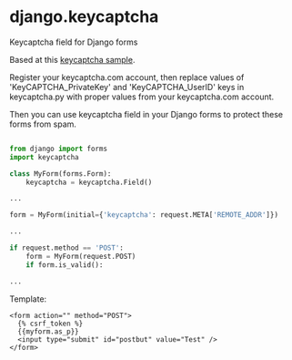 # django.keycaptcha
Keycaptcha field for Django forms

Based at this [keycaptcha sample](https://www.keycaptcha.ru/python-captcha-api/).

Register your keycaptcha.com account, then replace values of 'KeyCAPTCHA_PrivateKey' and 'KeyCAPTCHA_UserID' keys in keycaptcha.py with proper values from your keycaptcha.com account.

Then you can use keycaptcha field in your Django forms to protect these forms from spam.

```python

from django import forms
import keycaptcha

class MyForm(forms.Form):
    keycaptcha = keycaptcha.Field()

...

form = MyForm(initial={'keycaptcha': request.META['REMOTE_ADDR']})

...

if request.method == 'POST':
    form = MyForm(request.POST)
    if form.is_valid():

...

```

Template:

```
<form action="" method="POST">
  {% csrf_token %}
  {{myform.as_p}}
  <input type="submit" id="postbut" value="Test" />
</form>
```
